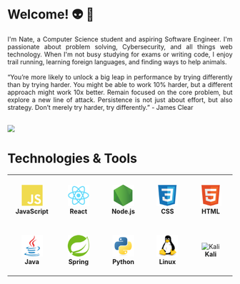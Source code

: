 # Welcome! 👽 🤘

<div align="justify">
    I'm Nate, a Computer Science student and aspiring Software Engineer. I'm passionate about problem solving, Cybersecurity, and all things web technology. 
    When I'm not busy studying for exams or writing code, I enjoy trail running, learning foreign languages, and finding ways to help animals. 
<br>
<br>
    “You’re more likely to unlock a big leap in performance by trying differently than by trying harder. You might be able to work 10% harder, but a different approach might work 10x better. Remain focused on the core problem, but         explore a new line of attack. Persistence is not just about effort, but also strategy. Don’t merely try harder, try differently.” - James Clear

<br/><a href="https://www.linkedin.com/in/nathan-edge/"><img src="https://img.shields.io/badge/linkedin-%230077B5.svg?&style=for-the-badge&logo=linkedin&logoColor=white" height=25></a>


# Technologies & Tools

<table>
  <tr>
    <td align="center" height="108" width="108">
      <img
        src="https://github.com/devicons/devicon/blob/v2.15.1/icons/javascript/javascript-plain.svg"
        width="48"
        height="48"
        alt="JavaScript"
      />
      <br /><strong>JavaScript</strong>
    </td>
    <td align="center" height="108" width="108">
      <img
        src="https://github.com/devicons/devicon/blob/v2.15.1/icons/react/react-original.svg"
        width="48"
        height="48"
        alt="React"
      />
      <br /><strong>React</strong>
    </td>
    <td align="center" height="108" width="108">
      <img
        src="https://github.com/devicons/devicon/blob/v2.15.1/icons/nodejs/nodejs-original.svg"
        width="48"
        height="48"
        alt="Node.js"
      />
      <br /><strong>Node.js</strong>
    </td>
    <td align="center" height="108" width="108">
      <img
        src="https://github.com/devicons/devicon/blob/v2.15.1/icons/css3/css3-original.svg"
        width="48"
        height="48"
        alt="CSS"
      />
      <br /><strong>CSS</strong>
    </td>
    <td align="center" height="108" width="108">
      <img
        src="https://github.com/devicons/devicon/blob/v2.15.1/icons/html5/html5-original.svg"
        width="48"
        height="48"
        alt="HTML"
      />
      <br /><strong>HTML</strong>
    </td>
    <tr></tr>
    <td align="center" height="108" width="108">
      <img
        src="https://github.com/devicons/devicon/blob/v2.15.1/icons/java/java-original.svg"
        width="48"
        height="48"
        alt="Java"
      />
      <br /><strong>Java</strong>
    </td>
    <td align="center" height="108" width="108">
      <img
        src="https://github.com/devicons/devicon/blob/v2.15.1/icons/spring/spring-original.svg"
        width="48"
        height="48"
        alt="Spring"
      />
      <br/><strong>Spring</strong>
    </td>
    <td align="center" height="108" width="108">
      <img
        src="https://github.com/devicons/devicon/blob/v2.15.1/icons/python/python-original.svg"
        width="48"
        height="48"
        alt="Python"
      />
      <br /><strong>Python</strong>
    </td>
    <td align="center" height="108" width="108">
      <img
        src="https://github.com/devicons/devicon/blob/v2.15.1/icons/linux/linux-original.svg"
        width="48"
        height="48"
        alt="Linux"
      />
      <br /><strong>Linux</strong>
    </td>
    <td align="center" height="108" width="108">
      <img
        src="https://upload.wikimedia.org/wikipedia/commons/2/2b/Kali-dragon-icon.svg"
        width="48"
        height="48"
        alt="Kali"
      />
      <br /><strong>Kali</strong>
    </td>
    
